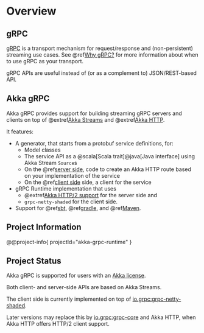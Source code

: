 # Overview

## gRPC

[gRPC](https://grpc.io) is a transport mechanism for request/response and (non-persistent) streaming use cases. See
@ref[Why gRPC?](whygrpc.md) for more information about when to use gRPC as your transport.

gRPC APIs are useful instead of (or as a complement to) JSON/REST-based API.

## Akka gRPC

Akka gRPC provides support for building streaming gRPC servers and clients on top
of @extref[Akka Streams](akka:stream/) and @extref[Akka HTTP](akka-http:).

It features:

 * A generator, that starts from a protobuf service definitions, for:
    - Model classes
    - The service API as a @scala[Scala trait]@java[Java interface] using Akka Stream `Source`s
    - On the @ref[server side](server/index.md), code to create an Akka HTTP route based on your implementation of the service
    - On the @ref[client side](client/index.md) side, a client for the service
 * gRPC Runtime implementation that uses 
    - @extref[Akka HTTP/2 support](akka-http:server-side/http2.html) for the server side and 
    - `grpc-netty-shaded` for the client side.
 * Support for @ref[sbt](buildtools/sbt.md), @ref[gradle](buildtools/gradle.md), and @ref[Maven](buildtools/maven.md).

## Project Information

@@project-info{ projectId="akka-grpc-runtime" }

## Project Status

Akka gRPC is supported for users with an [Akka license](https://www.lightbend.com/akka#pricing).

Both client- and server-side APIs are based on Akka Streams.

The client side is currently implemented on top of [io.grpc:grpc-netty-shaded](https://mvnrepository.com/artifact/io.grpc/grpc-netty-shaded).

Later versions may replace this by [io.grpc:grpc-core](https://mvnrepository.com/artifact/io.grpc/grpc-core) and Akka HTTP, when Akka HTTP offers HTTP/2 client support.
